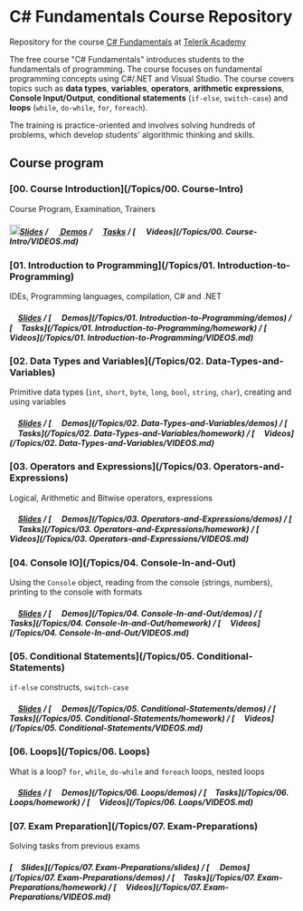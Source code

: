 #   C# Fundamentals Course Repository

Repository for the course [C# Fundamentals](http://telerikacademy.com/Courses/Courses/Details/323) at [Telerik Academy](http://telerikacademy.com)

The free course "C# Fundamentals" introduces students to the fundamentals of programming. The course focuses on fundamental programming concepts using C#/.NET and Visual Studio. The course covers topics such as **data types**, **variables**, **operators**, **arithmetic expressions**, **Console Input/Output**, **conditional statements** (`if-else`, `switch-case`) and **loops** (`while`, `do-while`, `for`, `foreach`).

The training is practice-oriented and involves solving hundreds of problems, which develop students' algorithmic thinking and skills.

## Course program

### [00. Course Introduction](/Topics/00. Course-Intro)

Course Program, Examination, Trainers

##### [<img src="https://raw.githubusercontent.com/TelerikAcademy/Common/master/icons/presentation.png" height="18"/>Slides](https://rawgit.com/TelerikAcademy/CSharp-Part-1/master/Topics/00.%20Course-Intro/slides/index.html) / [<img src="https://raw.githubusercontent.com/TelerikAcademy/Common/master/icons/code.png" height="15"> Demos](/Topics/00.%20Course-Intro/demos) / [<img src="https://raw.githubusercontent.com/TelerikAcademy/Common/master/icons/homework.png" height="15">Tasks](/Topics/00.%20Course-Intro/homework) / [<img src="https://raw.githubusercontent.com/TelerikAcademy/Common/master/icons/video.png" height="15"> Videos](/Topics/00. Course-Intro/VIDEOS.md)


### [01. Introduction to Programming](/Topics/01. Introduction-to-Programming)

IDEs, Programming languages, compilation, C# and .NET


##### [<img src="https://raw.githubusercontent.com/TelerikAcademy/Common/master/icons/presentation.png" height="15" />Slides](https://rawgit.com/TelerikAcademy/CSharp-Part-1/master/Topics/01.%20Introduction-to-Programming/slides/index.html) / [<img src="https://raw.githubusercontent.com/TelerikAcademy/Common/master/icons/code.png" height="15"> Demos](/Topics/01. Introduction-to-Programming/demos) / [<img src="https://raw.githubusercontent.com/TelerikAcademy/Common/master/icons/homework.png" height="15">Tasks](/Topics/01. Introduction-to-Programming/homework) / [<img src="https://raw.githubusercontent.com/TelerikAcademy/Common/master/icons/video.png" height="13"> Videos](/Topics/01. Introduction-to-Programming/VIDEOS.md)


### [02. Data Types and Variables](/Topics/02. Data-Types-and-Variables)

Primitive data types (`int`, `short`, `byte`, `long`, `bool`, `string`, `char`), creating and using variables


##### [<img src="https://raw.githubusercontent.com/TelerikAcademy/Common/master/icons/presentation.png" height="15" />Slides](https://rawgit.com/TelerikAcademy/CSharp-Part-1/master/Topics/02.%20Data-Types-and-Variables/slides/index.html) / [<img src="https://raw.githubusercontent.com/TelerikAcademy/Common/master/icons/code.png" height="15"> Demos](/Topics/02. Data-Types-and-Variables/demos) / [<img src="https://raw.githubusercontent.com/TelerikAcademy/Common/master/icons/homework.png" height="15">Tasks](/Topics/02. Data-Types-and-Variables/homework) / [<img src="https://raw.githubusercontent.com/TelerikAcademy/Common/master/icons/video.png" height="13"> Videos](/Topics/02. Data-Types-and-Variables/VIDEOS.md)

### [03. Operators and Expressions](/Topics/03. Operators-and-Expressions)

Logical, Arithmetic and Bitwise operators, expressions


##### [<img src="https://raw.githubusercontent.com/TelerikAcademy/Common/master/icons/presentation.png" height="15" />Slides](https://rawgit.com/TelerikAcademy/CSharp-Part-1/master/Topics/03.%20Operators-and-Expressions/slides/index.html) / [<img src="https://raw.githubusercontent.com/TelerikAcademy/Common/master/icons/code.png" height="15"> Demos](/Topics/03. Operators-and-Expressions/demos) / [<img src="https://raw.githubusercontent.com/TelerikAcademy/Common/master/icons/homework.png" height="15">Tasks](/Topics/03. Operators-and-Expressions/homework) / [<img src="https://raw.githubusercontent.com/TelerikAcademy/Common/master/icons/video.png" height="13"> Videos](/Topics/03. Operators-and-Expressions/VIDEOS.md)


### [04. Console IO](/Topics/04. Console-In-and-Out)

Using the `Console` object, reading from the console (strings, numbers), printing to the console with formats

##### [<img src="https://raw.githubusercontent.com/TelerikAcademy/Common/master/icons/presentation.png" height="15" />Slides](https://rawgit.com/TelerikAcademy/CSharp-Part-1/master/Topics/04.%20Console-In-and-Out/slides/index.html) / [<img src="https://raw.githubusercontent.com/TelerikAcademy/Common/master/icons/code.png" height="15"> Demos](/Topics/04. Console-In-and-Out/demos) / [<img src="https://raw.githubusercontent.com/TelerikAcademy/Common/master/icons/homework.png" height="15">Tasks](/Topics/04. Console-In-and-Out/homework) / [<img src="https://raw.githubusercontent.com/TelerikAcademy/Common/master/icons/video.png" height="13"> Videos](/Topics/04. Console-In-and-Out/VIDEOS.md)

### [05. Conditional Statements](/Topics/05. Conditional-Statements)

`if-else` constructs, `switch-case`

##### [<img src="https://raw.githubusercontent.com/TelerikAcademy/Common/master/icons/presentation.png" height="15" />Slides](https://rawgit.com/TelerikAcademy/CSharp-Part-1/master/Topics/05.%20Conditional-Statements/slides/index.html) / [<img src="https://raw.githubusercontent.com/TelerikAcademy/Common/master/icons/code.png" height="15"> Demos](/Topics/05. Conditional-Statements/demos) / [<img src="https://raw.githubusercontent.com/TelerikAcademy/Common/master/icons/homework.png" height="15">Tasks](/Topics/05. Conditional-Statements/homework) / [<img src="https://raw.githubusercontent.com/TelerikAcademy/Common/master/icons/video.png" height="13"> Videos](/Topics/05. Conditional-Statements/VIDEOS.md)

### [06. Loops](/Topics/06. Loops)

What is a loop? `for`, `while`, `do-while` and `foreach` loops, nested loops

##### [<img src="https://raw.githubusercontent.com/TelerikAcademy/Common/master/icons/presentation.png" height="15" />Slides](https://rawgit.com/TelerikAcademy/CSharp-Part-1/master/Topics/06.%20Loops/slides/index.html) / [<img src="https://raw.githubusercontent.com/TelerikAcademy/Common/master/icons/code.png" height="15"> Demos](/Topics/06. Loops/demos) / [<img src="https://raw.githubusercontent.com/TelerikAcademy/Common/master/icons/homework.png" height="15">Tasks](/Topics/06. Loops/homework) / [<img src="https://raw.githubusercontent.com/TelerikAcademy/Common/master/icons/video.png" height="13"> Videos](/Topics/06. Loops/VIDEOS.md)

### [07. Exam Preparation](/Topics/07. Exam-Preparations)

Solving tasks from previous exams

##### [<img src="https://raw.githubusercontent.com/TelerikAcademy/Common/master/icons/presentation.png" height="15" />Slides](/Topics/07. Exam-Preparations/slides) / [<img src="https://raw.githubusercontent.com/TelerikAcademy/Common/master/icons/code.png" height="15"> Demos](/Topics/07. Exam-Preparations/demos) / [<img src="https://raw.githubusercontent.com/TelerikAcademy/Common/master/icons/homework.png" height="15">Tasks](/Topics/07. Exam-Preparations/homework) / [<img src="https://raw.githubusercontent.com/TelerikAcademy/Common/master/icons/video.png" height="13"> Videos](/Topics/07. Exam-Preparations/VIDEOS.md)
